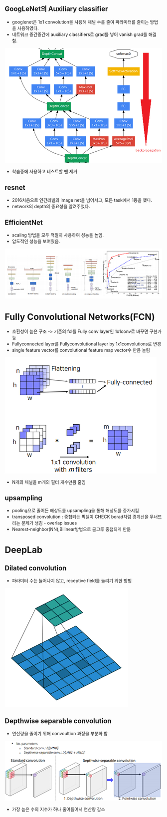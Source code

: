 ## GoogLeNet의 Auxiliary classifier
- googlenet은 1x1 convolution을 사용해 채널 수를 줄여 파라미터를 줄이는 방법을 사용하였다.
- 네트워크 중간중간에 auxiliary classifiers로 grad를 넣어 vanish grad를 해결 함.
<img src=image/Auxiliary.png>
 
- 학습중에 사용하고 테스트할 땐 제거

## resnet
- 2016처음으로 인간레벨의 image net을 넘어서고, 모든 task에서 1등을 했다.
- network의 depth의 중요성을 알려주었다.

## EfficientNet
- scaling 방법을 모두 적절히 사용하여 성능을 높임.
- 압도적인 성능을 보여줬음.
<img src=image/efficientnet.PNG>
 
# Fully Convolutional Networks(FCN)
- 호환성이 높은 구조 -> 기존의 fcl를 Fully conv layer인  1x1conv로 바꾸면 구현가능
- Fullyconnected layer를 Fullyconvolutional layer by 1x1convolutions로 변경
- single feature vector를 convolutional feature map vector수 만큼 늘림

<img src=image/FCN.PNG>
 
- N개의 채널을 m개의 필터 개수만큼 줄임

## upsampling
- pooling으로 줄어든 해상도를 upsampling을 통해 해상도를 증가시킴
- transposed convolution : 중첩되는 픽셀이 CHECK borad처럼 경계선을 무너뜨리는 문제가 생김 - overlap issues
- Nearest-neighbor(NN),Bilinear방법으로 골고루 중첩되게 만듦

# DeepLab

## Dilated convolution
- 파라미터 수는 늘어나지 않고, receptive field를 늘리기 위한 방법
<img src=image/dilated.png>

## Depthwise separable convolution
- 연산량을 줄이기 위해 convoultion 과정을 부분화 함
<img src=image/depthwise.PNG>
 
- 가장 높은 수의 지수가 하나 줄어들어서 연산량 감소
